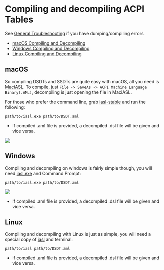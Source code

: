 # Compiling and decompiling ACPI Tables

See [General Troubleshooting](https://dortanian.github.io/OpenCore-Desktop-Guide/troubleshooting/troubleshooting) if you have dumping/compiling errors

* [macOS Compiling and Decompiling](/Manual/compile.md#macos)
* [Windows Compiling and Decompiling](/Manual/compile.md#windows)
* [Linux Compiling and Decompiling](/Manual/compile.md#linux)

## macOS

So compiling DSDTs and SSDTs are quite easy with macOS, all you need is [MaciASL](https://github.com/acidanthera/MaciASL/releases). To compile, just `File -> SaveAs -> ACPI Machine Language Binary(.AML)`, decompiling is just opening the file in MaciASL.

For those who prefer the command line, grab [iasl-stable](https://github.com/acidanthera/MaciASL/blob/master/Dist/iasl-stable) and run the following:

```text
path/to/iasl.exe path/to/DSDT.aml
```
* If compiled .aml file is provided, a decompiled .dsl file will be given and vice versa.

![](https://cdn.discordapp.com/attachments/683011276938543134/695854856681816144/Screen_Shot_2020-04-03_at_10.38.18_PM.png)

## Windows

Compiling and decompiling on windows is fairly simple though, you will need [iasl.exe](https://acpica.org/sites/acpica/files/iasl-win-20180105.zip) and Command Prompt:

```text
path/to/iasl.exe path/to/DSDT.aml
```

![](https://i.imgur.com/IY7HMof.png)

* If compiled .aml file is provided, a decompiled .dsl file will be given and vice versa.

## Linux

Compiling and decompiling with Linux is just as simple, you will need a special copy of [iasl](http://amdosx.kellynet.nl/iasl.zip) and terminal:

```text
path/to/iasl path/to/DSDT.aml
```

* If compiled .aml file is provided, a decompiled .dsl file will be given and vice versa.